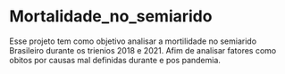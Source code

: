 # Mortalidade_no_semiarido
Esse projeto tem como objetivo analisar a mortilidade no semiarido Brasileiro durante os trienios 2018 e 2021. Afim de analisar fatores como obitos por causas mal definidas durante e pos pandemia. 
